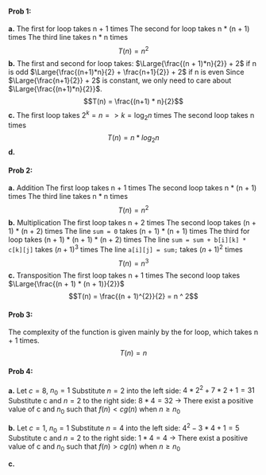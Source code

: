 #### Prob 1:

**a.**
The first for loop takes n + 1 times
The second for loop takes n \* (n + 1) times
The third line takes n \* n times
$$T(n) = n^2$$
**b.**
The first and second for loop takes:
$\Large{\frac{(n + 1)*n}{2}} + 2$ if n is odd
$\Large{\frac{(n+1)*n}{2} + \frac{n+1}{2}} + 2$ if n is even
Since $\Large{\frac{n+1}{2}} + 2$ is constant, we only need to care about $\Large{\frac{(n+1)*n}{2}}$.
$$T(n) = \frac{(n+1) * n}{2}$$ 
**c.**
The first loop takes $2^{k}= n => k = \log_2n$ times
The second loop takes n times
$$T(n) = n * log_2n$$
**d.**

#### Prob 2:
**a.** Addition
The first loop takes n + 1 times
The second loop takes n \* (n + 1) times
The third line takes n \* n times
$$T(n) = n^2$$
**b.** Multiplication
The first loop takes n + 2 times
The second loop takes (n + 1) \* (n + 2) times
The line `sum = 0` takes (n + 1) \* (n + 1) times
The third for loop takes (n + 1) \* (n + 1) \* (n + 2) times
The line `sum = sum + b[i][k] * c[k][j]` takes $(n + 1)^3$ times
The line `a[i][j] = sum;` takes $(n+1)^2$ times
$$T(n) = n^3$$
**c.** Transposition
The first loop takes n + 1 times
The second loop takes $\Large{\frac{(n + 1) * (n + 1)}{2}}$
$$T(n) = \frac{(n + 1)^{2}}{2} = n ^ 2$$

#### Prob 3:
The complexity of the function is given mainly by the for loop, which takes n + 1 times.
$$T(n) = n$$
#### Prob 4:
**a.**
Let $c = 8$, $n_{0}= 1$
Substitute $n = 2$ into the left side: $4*2^2 + 7*2 + 1 = 31$
Substitute c and $n = 2$ to the right side: $8 * 4 = 32$
→ There exist a positive value of c and $n_0$ such that $f(n) < cg(n)$ when $n \geq n_0$ 

**b.**
Let $c = 1$, $n_{0}= 1$
Substitute $n= 4$ into the left side: $4^{2}- 3*4 + 1 = 5$
Substitute c and $n = 2$ to the right side: $1 * 4 = 4$ 
→ There exist a positive value of c and $n_0$ such that $f(n) > cg(n)$ when $n \geq n_0$

**c.**
